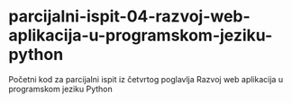 # parcijalni-ispit-04-razvoj-web-aplikacija-u-programskom-jeziku-python
Početni kod za parcijalni ispit iz četvrtog poglavlja Razvoj web aplikacija u programskom jeziku Python
